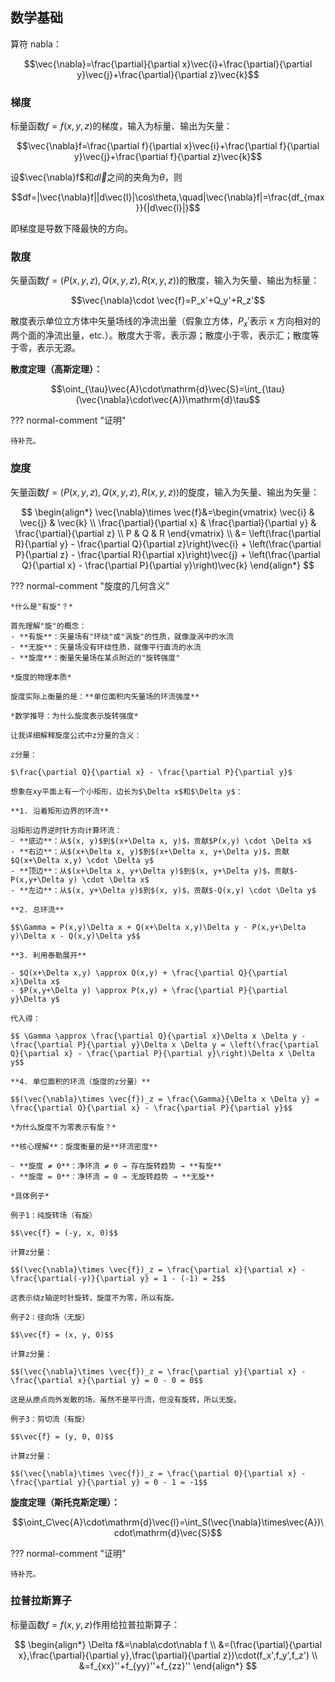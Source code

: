 ## 数学基础

算符 nabla：

$$\vec{\nabla}=\frac{\partial}{\partial x}\vec{i}+\frac{\partial}{\partial y}\vec{j}+\frac{\partial}{\partial z}\vec{k}$$

### 梯度

标量函数$f=f(x,y,z)$的梯度，输入为标量、输出为矢量：

$$\vec{\nabla}f=\frac{\partial f}{\partial x}\vec{i}+\frac{\partial f}{\partial y}\vec{j}+\frac{\partial f}{\partial z}\vec{k}$$

设$\vec{\nabla}f$和$d\vec{l}$之间的夹角为$\theta$，则

$$df=|\vec{\nabla}f||d\vec{l}|\cos\theta,\quad|\vec{\nabla}f|=\frac{df_{max}}{|d\vec{l}|}$$

即梯度是导数下降最快的方向。

### 散度

矢量函数$f=(P(x,y,z), Q(x,y,z), R(x,y,z))$的散度，输入为矢量、输出为标量：

$$\vec{\nabla}\cdot \vec{f}=P_x'+Q_y'+R_z'$$

散度表示单位立方体中矢量场线的净流出量（假象立方体，$P_x'$表示 x 方向相对的两个面的净流出量，etc.）。散度大于零，表示源；散度小于零，表示汇；散度等于零，表示无源。

**散度定理（高斯定理）：**

$$\oint_{\tau}\vec{A}\cdot\mathrm{d}\vec{S}=\int_{\tau}(\vec{\nabla}\cdot\vec{A})\mathrm{d}\tau$$

??? normal-comment "证明"

    待补充。

### 旋度

矢量函数$f=(P(x,y,z), Q(x,y,z), R(x,y,z))$的旋度，输入为矢量、输出为矢量：

$$
\begin{align*}
\vec{\nabla}\times \vec{f}&=\begin{vmatrix}
\vec{i} & \vec{j} & \vec{k} \\
\frac{\partial}{\partial x} & \frac{\partial}{\partial y} & \frac{\partial}{\partial z} \\
P & Q & R
\end{vmatrix} \\
&= \left(\frac{\partial R}{\partial y} - \frac{\partial Q}{\partial z}\right)\vec{i} + \left(\frac{\partial P}{\partial z} - \frac{\partial R}{\partial x}\right)\vec{j} + \left(\frac{\partial Q}{\partial x} - \frac{\partial P}{\partial y}\right)\vec{k}
\end{align*}
$$

??? normal-comment "旋度的几何含义"

    *什么是"有旋"？*

    首先理解"旋"的概念：
    - **有旋**：矢量场有"环绕"或"涡旋"的性质，就像漩涡中的水流
    - **无旋**：矢量场没有环绕性质，就像平行直流的水流
    - **旋度**：衡量矢量场在某点附近的"旋转强度"

    *旋度的物理本质*

    旋度实际上衡量的是：**单位面积内矢量场的环流强度**

    *数学推导：为什么旋度表示旋转强度*

    让我详细解释旋度公式中z分量的含义：

    z分量：

    $\frac{\partial Q}{\partial x} - \frac{\partial P}{\partial y}$

    想象在xy平面上有一个小矩形，边长为$\Delta x$和$\Delta y$：

    **1. 沿着矩形边界的环流**

    沿矩形边界逆时针方向计算环流：
    - **底边**：从$(x, y)$到$(x+\Delta x, y)$，贡献$P(x,y) \cdot \Delta x$
    - **右边**：从$(x+\Delta x, y)$到$(x+\Delta x, y+\Delta y)$，贡献$Q(x+\Delta x,y) \cdot \Delta y$
    - **顶边**：从$(x+\Delta x, y+\Delta y)$到$(x, y+\Delta y)$，贡献$-P(x,y+\Delta y) \cdot \Delta x$
    - **左边**：从$(x, y+\Delta y)$到$(x, y)$，贡献$-Q(x,y) \cdot \Delta y$

    **2. 总环流**

    $$\Gamma = P(x,y)\Delta x + Q(x+\Delta x,y)\Delta y - P(x,y+\Delta y)\Delta x - Q(x,y)\Delta y$$

    **3. 利用泰勒展开**

    - $Q(x+\Delta x,y) \approx Q(x,y) + \frac{\partial Q}{\partial x}\Delta x$
    - $P(x,y+\Delta y) \approx P(x,y) + \frac{\partial P}{\partial y}\Delta y$

    代入得：

    $$ \Gamma \approx \frac{\partial Q}{\partial x}\Delta x \Delta y - \frac{\partial P}{\partial y}\Delta x \Delta y = \left(\frac{\partial Q}{\partial x} - \frac{\partial P}{\partial y}\right)\Delta x \Delta y$$

    **4. 单位面积的环流（旋度的z分量）**

    $$(\vec{\nabla}\times \vec{f})_z = \frac{\Gamma}{\Delta x \Delta y} = \frac{\partial Q}{\partial x} - \frac{\partial P}{\partial y}$$

    *为什么旋度不为零表示有旋？*

    **核心理解**：旋度衡量的是**环流密度**

    - **旋度 ≠ 0**：净环流 ≠ 0 → 存在旋转趋势 → **有旋**
    - **旋度 = 0**：净环流 = 0 → 无旋转趋势 → **无旋**

    *具体例子*

    例子1：纯旋转场（有旋）

    $$\vec{f} = (-y, x, 0)$$

    计算z分量：

    $$(\vec{\nabla}\times \vec{f})_z = \frac{\partial x}{\partial x} - \frac{\partial(-y)}{\partial y} = 1 - (-1) = 2$$

    这表示绕z轴逆时针旋转，旋度不为零，所以有旋。

    例子2：径向场（无旋）

    $$\vec{f} = (x, y, 0)$$

    计算z分量：

    $$(\vec{\nabla}\times \vec{f})_z = \frac{\partial y}{\partial x} - \frac{\partial x}{\partial y} = 0 - 0 = 0$$

    这是从原点向外发散的场，虽然不是平行流，但没有旋转，所以无旋。

    例子3：剪切流（有旋）

    $$\vec{f} = (y, 0, 0)$$

    计算z分量：

    $$(\vec{\nabla}\times \vec{f})_z = \frac{\partial 0}{\partial x} - \frac{\partial y}{\partial y} = 0 - 1 = -1$$

**旋度定理（斯托克斯定理）：**

$$\oint_C\vec{A}\cdot\mathrm{d}\vec{l}=\int_S(\vec{\nabla}\times\vec{A})\cdot\mathrm{d}\vec{S}$$

??? normal-comment "证明"

    待补充。

### 拉普拉斯算子

标量函数$f=f(x,y,z)$作用给拉普拉斯算子：

$$
\begin{align*}
\Delta f&=\nabla\cdot\nabla f \\
&=(\frac{\partial}{\partial x},\frac{\partial}{\partial y},\frac{\partial}{\partial z})\cdot(f_x',f_y',f_z') \\
&=f_{xx}''+f_{yy}''+f_{zz}''
\end{align*}
$$